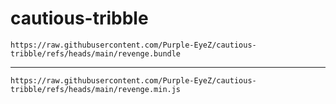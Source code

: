 # cautious-tribble

```
https://raw.githubusercontent.com/Purple-EyeZ/cautious-tribble/refs/heads/main/revenge.bundle
```
___
```
https://raw.githubusercontent.com/Purple-EyeZ/cautious-tribble/refs/heads/main/revenge.min.js
```
